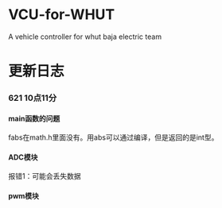 # VCU-for-WHUT
A vehicle controller for whut baja electric team





# 更新日志

### 621 10点11分

#### main函数的问题

fabs在math.h里面没有。用abs可以通过编译，但是返回的是int型。

#### ADC模块

报错1：可能会丢失数据



#### pwm模块

